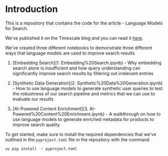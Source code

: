# Introduction

This is a repository that contains the code for the article - Language Models for Search.

We've published it on the Timescale blog and you can read it [here](https://blog.timescale.com/blog/language-models-for-search/).

We've created three different notebooks to demonstrate three different ways that language models are used to improve search results

1. [Embedding Search](1. Embedding%20Search.ipynb) - Why embedding search alone is insufficient and how query understanding can significantly improve search results by filtering out irrelevant entries

2. [Synthetic Data Generation](2. Synthetic%20Data%20Generation.ipynb) - How to use language models to generate synthetic user queries to test the robustness of our search pipeline and metrics that we can use to evaluate our results

3. [AI-Powered Content Enrichment](3. AI-Powered%20Content%20Enrichment.ipynb) - A walkthrough on how to use language models to generate enriched metadata for products to improve search quality

To get started, make sure to install the required dependencies that we've outlined in the `pyproject.toml` file in the repository with the command

```bash
uv pip install -r pyproject.toml
```
